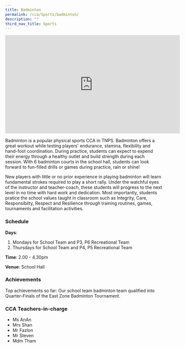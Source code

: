 ```yaml
---
title: Badminton
permalink: /cca/Sports/badminton/
description: ""
third_nav_title: Sports
---
```

<center><iframe width="560" height="315" src="https://www.youtube.com/embed/7jG7BMymS-8" title="Badminton" frameborder="0" allow="accelerometer; autoplay; clipboard-write; encrypted-media; gyroscope; picture-in-picture" allowfullscreen></iframe></center>

Badminton is a popular physical sports CCA in TNPS. Badminton offers a great workout while testing players' endurance, stamina, flexibility and hand-foot coordination. During practice, students can expect to expend their energy through a healthy outlet and build strength during each session. With 6 badminton courts in the school hall, students can look forward to fun-filled drills or games during practice, rain or shine!

  

New players with little or no prior experience in playing badminton will learn fundamental strokes required to play a short rally. Under the watchful eyes of the instructor and teacher-coach, these students will progress to the next level in no time with hard work and dedication. Most importantly, students pratice the school values taught in classroom such as Integrity, Care, Responsibilty, Respect and Resilience through training routines, games, tournaments and facilitation activities.

  

### Schedule

**Days**:

1.  Mondays for School Team and P3, P6 Recreational Team
2.  Thursdays for School Team and P4, P5 Recreational Team
 
**Time**: 2.00 - 4.30pm

**Venue**: School Hall


### Achievements

Top achievements so far: Our school team badminton team qualified into Quarter-Finals of the East Zone Badminton Tournament.  
  

### CCA Teachers-in-charge

*   Ms AnAn
*   Mrs Shan
*   Mr Fazlon
*   Mr Steven
*   Mdm Tham